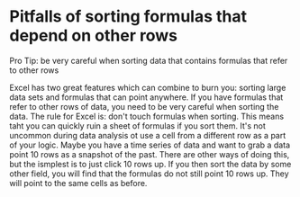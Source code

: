 # Pitfalls of sorting formulas that depend on other rows

Pro Tip: be very careful when sorting data that contains formulas that refer to other rows

Excel has two great features which can combine to burn you: sorting large data sets and formulas that can point anywhere. If you have formulas that refer to other rows of data, you need to be very careful when sorting the data. The rule for Excel is: don't touch formulas when sorting. This means taht you can quickly ruin a sheet of formulas if you sort them. It's not uncommon during data analysis ot use a cell from a different row as a part of your logic. Maybe you have a time series of data and want to grab a data point 10 rows as a snapshot of the past. There are other ways of doing this, but the ismplest is to just click 10 rows up. If you then sort the data by some other field, you will find that the formulas do not still point 10 rows up. They will point to the same cells as before.
